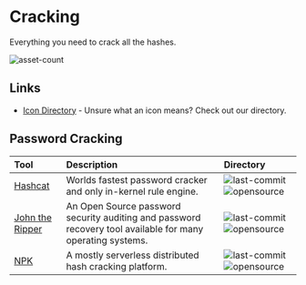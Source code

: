 # Cracking

Everything you need to crack all the hashes.

![asset-count](https://img.shields.io/badge/Tools%20%26%20Resources%20Availalbe-3-947cb0?style=for-the-badge)

## Links <!-- {docsify-ignore} -->

- [Icon Directory](../ICONS.md) - Unsure what an icon means? Check out our directory.

## Password Cracking

| Tool | Description | Directory |
| :--- | :--- | :--- |
| [Hashcat](https://github.com/hashcat/hashcat) | Worlds fastest password cracker and only in-kernel rule engine. | ![last-commit](https://img.shields.io/github/last-commit/hashcat/hashcat?color=947cb0&style=flat-square) ![opensource](https://raw.githubusercontent.com/InfosecHouse/InfosecHouse/main/icons/opensource.png) |
| [John the Ripper](https://github.com/openwall/john) | An Open Source password security auditing and password recovery tool available for many operating systems. | ![last-commit](https://img.shields.io/github/last-commit/openwall/john?color=947cb0&style=flat-square) ![opensource](https://raw.githubusercontent.com/InfosecHouse/InfosecHouse/main/icons/opensource.png) |
| [NPK](https://github.com/c6fc/npk) | A mostly serverless distributed hash cracking platform. | ![last-commit](https://img.shields.io/github/last-commit/c6fc/npk?color=947cb0&style=flat-square) ![opensource](https://raw.githubusercontent.com/InfosecHouse/InfosecHouse/main/icons/opensource.png) |